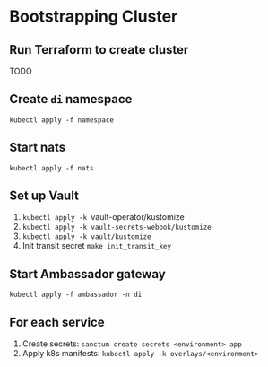# Bootstrapping Cluster

## Run Terraform to create cluster
TODO

## Create `di` namespace
`kubectl apply -f namespace`

## Start nats
`kubectl apply -f nats`

## Set up Vault
1. `kubectl apply -k `vault-operator/kustomize`
2. `kubectl apply -k vault-secrets-webook/kustomize`
3. `kubectl apply -k vault/kustomize`
4. Init transit secret `make init_transit_key`

## Start Ambassador gateway
`kubectl apply -f ambassador -n di`

## For each service
1. Create secrets: `sanctum create secrets <environment> app`
2. Apply k8s manifests: `kubectl apply -k overlays/<environment>`
